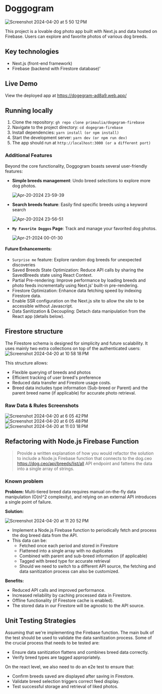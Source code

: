 # Doggogram

![Screenshot 2024-04-20 at 5 50 12 PM](https://github.com/primaulia/dogegram-firebase/assets/1294303/9bd0c6d6-246f-46b3-8e3e-0d0ac3a9abe7)

This project is a lovable dog photo app built with Next.js and data hosted on Firebase. Users can explore and favorite photos of various dog breeds.

## Key technologies

- Next.js (front-end framework)
- Firebase (backend with Firestore database)'

## Live Demo

View the deployed app at https://dogegram-ad8a9.web.app/

## Running locally

1. Clone the repository: `gh repo clone primaulia/dogegram-firebase`
2. Navigate to the project directory: `cd dogegram-firebase`
3. Install dependencies: `yarn install (or npm install)`
4. Start the development server: `yarn dev (or npm run dev)`
5. The app should run at `http://localhost:3000 (or a different port)`
 
### Additional Features

Beyond the core functionality, Doggogram boasts several user-friendly features:

- **Simple breeds management**: Undo breed selections to explore more dog photos.
  
  ![Apr-20-2024 23-59-39](https://github.com/primaulia/dogegram-firebase/assets/1294303/8f30c3e0-ff75-4bcc-b12f-45033caaa0e9)
  
- **Search breeds feature**: Easily find specific breeds using a keyword search  

  ![Apr-20-2024 23-56-51](https://github.com/primaulia/dogegram-firebase/assets/1294303/a927889c-5517-4d13-8481-90e05d27519c)

- **`My Favorite Doggos` Page**: Track and manage your favorited dog photos.
  
  ![Apr-21-2024 00-01-30](https://github.com/primaulia/dogegram-firebase/assets/1294303/f83d7b93-99c7-4895-acd6-58c55fb30252)

#### Future Enhancements:
- `Surprise me` feature: Explore random dog breeds for unexpected discoveries
- Saved Breeds State Optimization: Reduce API calls by sharing the SavedBreeds state using React Context.
- Partial Pre-rendering: Improve performance by loading breeds and photo feeds incrementally using Next.js' built-in pre-rendering.
- Firestore Optimization: Enhance data fetching speed by indexing Firestore data.
- Enable SSR configuration on the Next.js site to allow the site to be accessible without Javascript.
- Data Sanitization & Decoupling: Detach data manipulation from the React app (details below).

## Firestore structure

The Firestore schema is designed for simplicity and future scalability. It uses mainly two extra collections on top of the authenticated users:
![Screenshot 2024-04-20 at 10 58 18 PM](https://github.com/primaulia/dogegram-firebase/assets/1294303/1a1a1919-f8a8-4b0e-9623-46cf11caf1f3)

This structure allows:
- Flexible querying of breeds and photos
- Efficient tracking of user breed's preference
- Reduced data transfer and Firestore usage costs.
- Breed data includes type information (Sub-breed or Parent) and the parent breed name (if applicable) for accurate photo retrieval.

### Raw Data & Rules Screenshots
![Screenshot 2024-04-20 at 6 05 42 PM](https://github.com/primaulia/dogegram-firebase/assets/1294303/6d9689b7-6bed-4545-9dc8-2e0258b72c97)
![Screenshot 2024-04-20 at 6 05 48 PM](https://github.com/primaulia/dogegram-firebase/assets/1294303/e0babf23-b76c-4b40-b5a8-d880768bb257)
![Screenshot 2024-04-20 at 11 03 18 PM](https://github.com/primaulia/dogegram-firebase/assets/1294303/22ce530a-9dfc-4186-b569-a9e4ed12a2d5)

## Refactoring with Node.js Firebase Function

> Provide a written explanation of how you would refactor the solution to include a Node.js Firebase function that connects to the dog.ceo https://dog.ceo/api/breeds/list/all API endpoint and fattens the data into a single array of strings.

### Known problem

**Problem:** Multi-tiered breed data requires manual on-the-fly data manipulation (O(n)^2 complexity), and relying on an external API introduces a single point of failure.

**Solution:**

![Screenshot 2024-04-20 at 11 20 52 PM](https://github.com/primaulia/dogegram-firebase/assets/1294303/ce1ac494-a3c8-4a0d-a8cc-8a7a1cdca0f8)

- Implement a Node.js Firebase function to periodically fetch and process the dog breed data from the API.
- This data can be:
  - Fetched once each period and stored in Firestore
  - Flattened into a single array with no duplicates
  - Combined with parent and sub-breed information (if applicable)
  - Tagged with breed type for accurate retrieval
  - Should we need to switch to a different API source, the fetching and data sanitization process can also be customized. 
  
**Benefits:**
- Reduced API calls and improved performance.
- Increased reliability by caching processed data in Firestore.
- Offline functionality (if Firestore cache is enabled).
- The stored data in our Firestore will be agnostic to the API source.

## Unit Testing Strategies

Assuming that we're implementing the Firebase function. The main bulk of the test should be used to validate the data sanitization process. Some of the crucial process that needs to be tested are:

- Ensure data sanitization flattens and combines breed data correctly.
- Verify breed types are tagged appropriately.

On the react level, we also need to do an e2e test to ensure that:
- Confirm breeds saved are displayed after saving in Firestore.
- Validate breed selection triggers correct feed display.
- Test successful storage and retrieval of liked photos.
